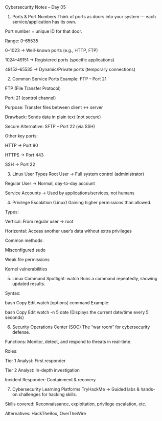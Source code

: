 Cybersecurity Notes – Day 05
1. Ports & Port Numbers
Think of ports as doors into your system — each service/application has its own.

Port number = unique ID for that door.

Range: 0–65535

0–1023 → Well-known ports (e.g., HTTP, FTP)

1024–49151 → Registered ports (specific applications)

49152–65535 → Dynamic/Private ports (temporary connections)

2. Common Service Ports
Example: FTP – Port 21

FTP (File Transfer Protocol)

Port: 21 (control channel)

Purpose: Transfer files between client ↔ server

Drawback: Sends data in plain text (not secure)

Secure Alternative: SFTP – Port 22 (via SSH)

Other key ports:

HTTP → Port 80

HTTPS → Port 443

SSH → Port 22

3. Linux User Types
Root User → Full system control (administrator)

Regular User → Normal, day-to-day account

Service Accounts → Used by applications/services, not humans

4. Privilege Escalation (Linux)
Gaining higher permissions than allowed.

Types:

Vertical: From regular user → root

Horizontal: Access another user’s data without extra privileges

Common methods:

Misconfigured sudo

Weak file permissions

Kernel vulnerabilities

5. Linux Command Spotlight: watch
Runs a command repeatedly, showing updated results.

Syntax:

bash
Copy
Edit
watch [options] command
Example:

bash
Copy
Edit
watch -n 5 date
(Displays the current date/time every 5 seconds)

6. Security Operations Center (SOC)
The “war room” for cybersecurity defense.

Functions: Monitor, detect, and respond to threats in real-time.

Roles:

Tier 1 Analyst: First responder

Tier 2 Analyst: In-depth investigation

Incident Responder: Containment & recovery

7. Cybersecurity Learning Platforms
TryHackMe → Guided labs & hands-on challenges for hacking skills.

Skills covered: Reconnaissance, exploitation, privilege escalation, etc.

Alternatives: HackTheBox, OverTheWire
